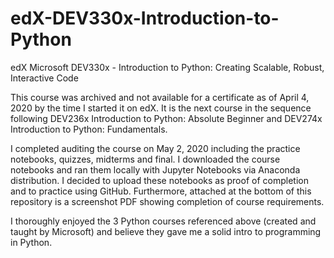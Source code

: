 # edX-DEV330x-Introduction-to-Python
edX Microsoft DEV330x - Introduction to Python: Creating Scalable, Robust, Interactive Code

This course was archived and not available for a certificate as of April 4, 2020 by the time I started it on edX.  It is the next course in the sequence following DEV236x Introduction to Python: Absolute Beginner and DEV274x Introduction to Python: Fundamentals.

I completed auditing the course on May 2, 2020 including the practice notebooks, quizzes, midterms and final.  I downloaded the course notebooks and ran them locally with Jupyter Notebooks via Anaconda distribution.  I decided to upload these notebooks as proof of completion and to practice using GitHub.  Furthermore, attached at the bottom of this repository is a screenshot PDF showing completion of course requirements.

I thoroughly enjoyed the 3 Python courses referenced above (created and taught by Microsoft) and believe they gave me a solid intro to programming in Python.
